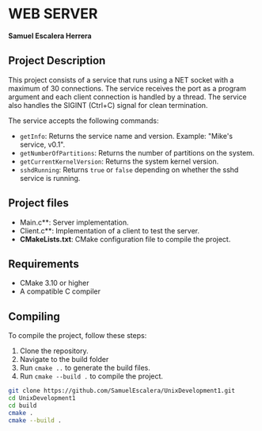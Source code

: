 # WEB SERVER

**Samuel Escalera Herrera**
## Project Description

This project consists of a service that runs using a NET socket with a maximum of 30 connections. The service receives the port as a program argument and each client connection is handled by a thread. The service also handles the SIGINT (Ctrl+C) signal for clean termination.

The service accepts the following commands:

- `getInfo`: Returns the service name and version. Example: "Mike's service, v0.1".
- `getNumberOfPartitions`: Returns the number of partitions on the system.
- `getCurrentKernelVersion`: Returns the system kernel version.
- `sshdRunning`: Returns `true` or `false` depending on whether the sshd service is running.

## Project files

- Main.c**: Server implementation.
- Client.c**: Implementation of a client to test the server.
- **CMakeLists.txt**: CMake configuration file to compile the project.

## Requirements

- CMake 3.10 or higher
- A compatible C compiler

## Compiling

To compile the project, follow these steps:

1. Clone the repository.
2. Navigate to the build folder
3. Run `cmake ..` to generate the build files.
4. Run `cmake --build .` to compile the project.

```bash
git clone https://github.com/SamuelEscalera/UnixDevelopment1.git
cd UnixDevelopment1
cd build
cmake .
cmake --build .